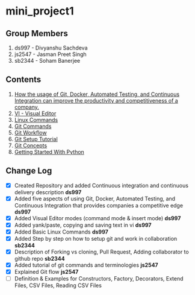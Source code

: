 # mini_project1

## Group Members

1. ds997 - Divyanshu Sachdeva
2. js2547 - Jasman Preet Singh 
3. sb2344 - Soham Banerjee

## Contents

1. [How the usage of Git, Docker, Automated Testing, and Continuous Integration can improve the productivity and competitiveness of a company.](ci-cd-usage.md)
2. [VI - Visual Editor](vi-tutorial.md)
3. [Linux Commands](linux-commands.md)
4. [Git Commands](gitcommands.md)
5. [Git Workflow](gitflow.md)
6. [Git Setup Tutorial](stepwise-git-tuitorial.md)
7. [Git Concepts](understanding-git-concepts.md)
8. [Getting Started With Python](python-essentials.md)


## Change Log

- [x] Created Repository and added Continuous integration and continuous delivery description **ds997**
- [x] Added five aspects of using Git, Docker, Automated Testing, and Continuous Integration that provides companies a competitive edge **ds997**
- [x] Added Visual Editor modes (command mode & insert mode) **ds997**
- [x] Added yank/paste, copying and saving text in vi **ds997**
- [x] Added Basic Linux Commands **ds997**
- [x] Added Step by step on how to setup git and work in collaboration **sb2344**
- [x] Description of Forking vs cloning, Pull Request, Adding collaborator to github repo **sb2344**
- [x] Added tutorial of git commands and terminologies **js2547**
- [x] Explained Git flow **js2547**
- [ ] Definition & Examples for Constructors, Factory, Decorators, Extend Files, CSV Files, Reading CSV Files
